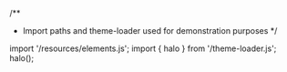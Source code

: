 <!--
type: template
name: progress-bar
-->
/**
 * Import paths and theme-loader used for demonstration purposes
 */

import '/resources/elements.js';
import { halo } from '/theme-loader.js';
halo();

